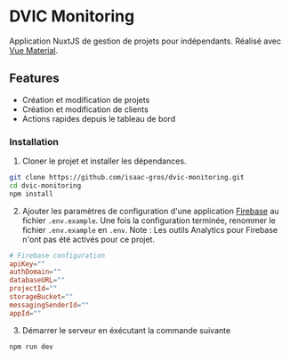 # DVIC Monitoring

Application NuxtJS de gestion de projets pour indépendants. Réalisé avec [Vue Material](https://vuematerial.io/).

## Features
* Création et modification de projets
* Création et modification de clients
* Actions rapides depuis le tableau de bord

### Installation

1. Cloner le projet et installer les dépendances.

``` bash
git clone https://github.com/isaac-gros/dvic-monitoring.git
cd dvic-monitoring
npm install
```

2. Ajouter les paramètres de configuration d'une application [Firebase](https://console.firebase.google.com/) au fichier `.env.example`. Une fois la configuration terminée, renommer le fichier `.env.example` en `.env`. Note : Les outils Analytics pour Firebase n'ont pas été activés pour ce projet.

``` conf
# Firebase configuration
apiKey=""
authDomain=""
databaseURL=""
projectId=""
storageBucket=""
messagingSenderId=""
appId=""
```

3. Démarrer le serveur en éxécutant la commande suivante

``` bash
npm run dev
```
